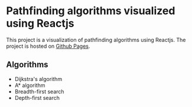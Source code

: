 # Pathfinding algorithms visualized using Reactjs

This project is a visualization of pathfinding algorithms using Reactjs. The project is hosted on [Github Pages](https://sauravhiremath.github.io/pathfinding_algo/).

## Algorithms

- Dijkstra's algorithm
- A* algorithm
- Breadth-first search
- Depth-first search
